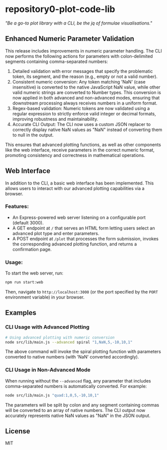 # repository0-plot-code-lib

_"Be a go-to plot library with a CLI, be the jq of formulae visualisations."_

## Enhanced Numeric Parameter Validation

This release includes improvements in numeric parameter handling. The CLI now performs the following actions for parameters with colon-delimited segments containing comma-separated numbers:

1. Detailed validation with error messages that specify the problematic token, its segment, and the reason (e.g., empty or not a valid number).
2. Consistent numeric conversion: Any token matching 'NaN' (case insensitive) is converted to the native JavaScript NaN value, while other valid numeric strings are converted to Number types. This conversion is now applied in both advanced and non-advanced modes, ensuring that downstream processing always receives numbers in a uniform format.
3. Regex-based validation: Numeric tokens are now validated using a regular expression to strictly enforce valid integer or decimal formats, improving robustness and maintainability.
4. Accurate CLI Output: The CLI now uses a custom JSON replacer to correctly display native NaN values as "NaN" instead of converting them to null in the output.

This ensures that advanced plotting functions, as well as other components like the web interface, receive parameters in the correct numeric format, promoting consistency and correctness in mathematical operations.

## Web Interface

In addition to the CLI, a basic web interface has been implemented. This allows users to interact with our advanced plotting capabilities via a browser.

### Features:
- An Express-powered web server listening on a configurable port (default 3000).
- A GET endpoint at `/` that serves an HTML form letting users select an advanced plot type and enter parameters.
- A POST endpoint at `/plot` that processes the form submission, invokes the corresponding advanced plotting function, and returns a confirmation page.

### Usage:

To start the web server, run:

```bash
npm run start:web
```

Then, navigate to `http://localhost:3000` (or the port specified by the `PORT` environment variable) in your browser.

## Examples

### CLI Usage with Advanced Plotting

```bash
# Using advanced plotting with numeric conversion
node src/lib/main.js --advanced spiral "1,NaN,5,-10,10,1"
```

The above command will invoke the spiral plotting function with parameters converted to native numbers (with 'NaN' converted accordingly).

### CLI Usage in Non-Advanced Mode

When running without the `--advanced` flag, any parameter that includes comma-separated numbers is automatically converted. For example:

```bash
node src/lib/main.js "quad:1,0,5,-10,10,1"
```

The parameters will be split by colon and any segment containing commas will be converted to an array of native numbers. The CLI output now accurately represents native NaN values as "NaN" in the JSON output.

## License

MIT
